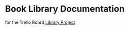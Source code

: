 # Book Library Documentation
for the Trello Board [Library Project](https://trello.com/invite/b/KgWXv0Gh/ATTIa7d0ccd3feb9e1b6d8786fa6f5b37cc6FAF23085/book-library)
